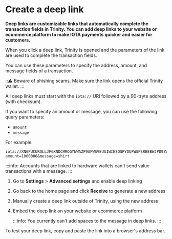 # Create a deep link

**Deep links are customizable links that automatically complete the transaction fields in Trinity. You can add deep links to your website or ecommerce platform to make IOTA payments quicker and easier for customers.**

When you click a deep link, Trinity is opened and the parameters of the link are used to complete the transaction fields.

You can use these parameters to specify the address, amount, and message fields of a transaction.

:::warning:
Beware of phishing scams. Make sure the link opens the official Trinity wallet.
:::

All deep links must start with the `iota://` URI followed by a 90-tryte address (with checksum).

If you want to specify an amount or message, you can use the following query parameters:

* `amount`
* `message`

For example:

```
iota://XNGPUCURQLLJFGXNDCMROGYNWAZP9AFWSVEUAIWIESOSPYDUPWSPSREEBWJPD9ZWZPAJKBHPLG99DJWJCZUHWTQTDD/?amount=1000000&message=shirt
```

:::info:
Accounts that are linked to hardware wallets can't send value transactions with a message.
:::

1. Go to **Settings** > **Advanced settings** and enable deep linking

2. Go back to the home page and click **Receive** to generate a new address

3. Manually create a deep link outside of Trinity, using the new address

4. Embed the deep link on your website or ecommerce platform

    :::info:
    You currently can't add spaces to the message in deep links.
    :::

To test your deep link, copy and paste the link into a browser's address bar.
